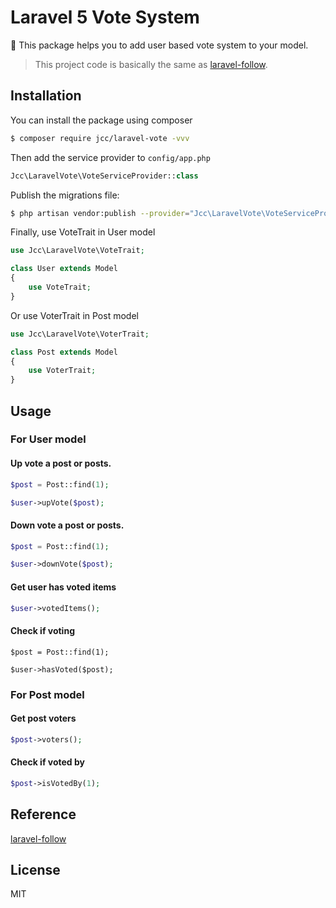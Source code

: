 # Laravel 5 Vote System

:tada: This package helps you to add user based vote system to your model.

> This project code is basically the same as [laravel-follow](https://github.com/overtrue/laravel-follow).

## Installation

You can install the package using composer

```sh
$ composer require jcc/laravel-vote -vvv
```

Then add the service provider to `config/app.php`

```php
Jcc\LaravelVote\VoteServiceProvider::class
```

Publish the migrations file:

```sh
$ php artisan vendor:publish --provider="Jcc\LaravelVote\VoteServiceProvider" --tag="migrations"
```

Finally, use VoteTrait in User model

```php
use Jcc\LaravelVote\VoteTrait;

class User extends Model
{
    use VoteTrait;
}
```

Or use VoterTrait in Post model

```php
use Jcc\LaravelVote\VoterTrait;

class Post extends Model
{
    use VoterTrait;
}
```

## Usage

### For User model

#### Up vote a post or posts.

```php
$post = Post::find(1);

$user->upVote($post);
```

#### Down vote a post or posts.

```php
$post = Post::find(1);

$user->downVote($post);
```

#### Get user has voted items

```php
$user->votedItems();
```

#### Check if voting
```
$post = Post::find(1);

$user->hasVoted($post);
```

### For Post model

#### Get post voters

```php
$post->voters();
```

#### Check if voted by

```php
$post->isVotedBy(1);
```

## Reference

[laravel-follow](https://github.com/overtrue/laravel-follow)

## License

MIT
